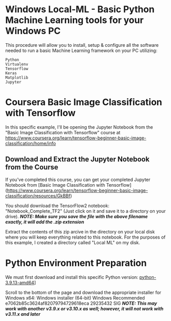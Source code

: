 # Windows Local-ML - Basic Python Machine Learning tools for your Windows PC
This procedure will allow you to install, setup & configure all the software needed to run a basic Machine Learning framework on your PC utilizing:
```
Python
Virtualenv
Tensorflow
Keras
Matplotlib
Jupyter
```
# Coursera Basic Image Classification with Tensorflow
In this specific example, I'll be opening the Jupyter Notebook from the "Basic Image Classification with Tensorflow" course at 
https://www.coursera.org/learn/tensorflow-beginner-basic-image-classification/home/info

## Download and Extract the Jupyter Notebook from the Course
If you've completed this course, you can get your completed Jupyter Notebook from [Basic Image Classification with Tensorflow]
(https://www.coursera.org/learn/tensorflow-beginner-basic-image-classification/resources/GkBBf)

You should download the TensorFlow2 notebook: "Notebook_Complete_TF2" (Just click on it and save it to a directory on your drive).
***NOTE:  Make sure you save the file with the above filename exactly, it will add the .zip extension***

Extract the contents of this zip arcive in the directory on your local disk where you will keep everything related to this notebook.
For the purposes of this example, I created a directory called "Local ML" on my disk.

# Python Environment Preparation
We must first download and install this specific Python version: 
[python-3.9.13-amd64](https://www.python.org/downloads/release/python-3913/)]

Scroll to the bottom of the page and download the appropriate installer for Windows x64:
Windows installer (64-bit)	Windows	Recommended	e7062b85c3624af82079794729618eca	29235432	SIG
***NOTE:  This may work with another v3.9.x or v3.10.x as well; however, it will not work with v3.11.x and later***




